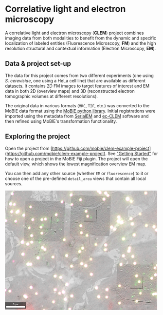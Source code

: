 # Correlative light and electron microscopy

A correlative light and electron microscopy (**CLEM**) project combines imaging data from both modalities to benefit from the dynamic and specific localization of labeled entities (Fluorescence Microscopy, **FM**) and the high  resolution
structural and contextual information (Electron Microscopy, **EM**).

## Data & project set-up

The data for this project comes from two different experiments (one using _S. cerevisiae_, one using a HeLa cell line) that are available as different [datasets](../specs/template_dataset.md).
It contains 2D FM images to target features of interest and EM data in both 2D (overview maps) and 3D (reconstructed electron tomographic volumes at different resolutions).

The original data in various formats (`MRC`, `TIF`, etc.) was converted to the MoBIE data format using the [MoBIE python library](https://github.com/mobie/mobie-utils-python).
Initial registrations were imported using the metadata from [SerialEM]() and [ec-CLEM]() software and then refined using MoBIE's transformation functionality.

## Exploring the project

Open the project from [https://github.com/mobie/clem-example-project](https://github.com/mobie/clem-example-project). See ["Getting Started"]("../tutorials/explore_a_prject.md") for how to open a project in the MoBIE Fiji plugin.
The project will open the default view, which shows the lowest magnification overview EM map.

You can then add any other source (whether `EM` or `fluorescence`) to it or choose one of the pre-defined `detail_area`  views that contain all local sources.

<img width="500" alt="image" src="./images/clem_area.png">

